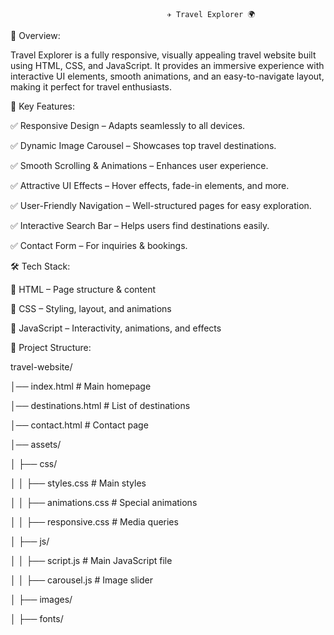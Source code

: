                                        ✈️ Travel Explorer 🌍

🌟 Overview:

Travel Explorer is a fully responsive, visually appealing travel website built using HTML, CSS, and JavaScript. It provides an immersive experience with interactive UI elements, smooth animations, and an easy-to-navigate layout, making it perfect for travel enthusiasts.

🎯 Key Features:

✅ Responsive Design – Adapts seamlessly to all devices.

✅ Dynamic Image Carousel – Showcases top travel destinations.

✅ Smooth Scrolling & Animations – Enhances user experience.

✅ Attractive UI Effects – Hover effects, fade-in elements, and more.

✅ User-Friendly Navigation – Well-structured pages for easy exploration.

✅ Interactive Search Bar – Helps users find destinations easily.

✅ Contact Form – For inquiries & bookings.

🛠️ Tech Stack:

🔹 HTML – Page structure & content

🔹 CSS – Styling, layout, and animations

🔹 JavaScript – Interactivity, animations, and effects

📂 Project Structure:

travel-website/

│── index.html         # Main homepage

│── destinations.html  # List of destinations

│── contact.html       # Contact page

│── assets/

│   ├── css/

│   │   ├── styles.css # Main styles

│   │   ├── animations.css # Special animations

│   │   ├── responsive.css # Media queries

│   ├── js/

│   │   ├── script.js # Main JavaScript file

│   │   ├── carousel.js # Image slider

│   ├── images/

│   ├── fonts/

